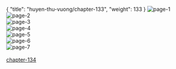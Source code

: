 { "title": "huyen-thu-vuong/chapter-133", "weight": 133 }
<img src="huyen-thu-vuong_0133_01-f9027fb48e25a69ee2d54fac4e5a24ee.webp" alt="page-1" origin="https://3.bp.blogspot.com/-7iKK1PLsvfI/WAn0QunaL7I/AAAAAAALLTM/97BlktmMPTQ/s0/Huyen-Thu-Vuong-Chapter-133-P-2.jpg"><br/>
<img src="huyen-thu-vuong_0133_02-63fd98f4c618ee460326f4badf1a62e8.webp" alt="page-2" origin="https://3.bp.blogspot.com/-0whkLQGur9E/WAn0R4R9J9I/AAAAAAALLTQ/T-m6yCjvf1U/s0/Huyen-Thu-Vuong-Chapter-133-P-3.jpg"><br/>
<img src="huyen-thu-vuong_0133_03-b217897fc03ed5774780ed39a989e7d1.webp" alt="page-3" origin="https://3.bp.blogspot.com/--jCWe65Bugg/WAn0S4nF6XI/AAAAAAALLTU/VX102Nrf9uI/s0/Huyen-Thu-Vuong-Chapter-133-P-4.jpg"><br/>
<img src="huyen-thu-vuong_0133_04-1a895a7d7abdd49a30d0d96869316ebc.webp" alt="page-4" origin="https://3.bp.blogspot.com/-PLteGCsFRlU/WAn0UHPNY5I/AAAAAAALLTY/zz_1ImWWMaM/s0/Huyen-Thu-Vuong-Chapter-133-P-5.jpg"><br/>
<img src="huyen-thu-vuong_0133_05-e060e1c95738b84f63777f3acca22741.webp" alt="page-5" origin="https://3.bp.blogspot.com/-N5gZklTKD6U/WAn0Ve4pFXI/AAAAAAALLTc/T5S6Cl5ed6Q/s0/Huyen-Thu-Vuong-Chapter-133-P-6.jpg"><br/>
<img src="huyen-thu-vuong_0133_06-b7eaf5cb4844fa8f0a68cb03a700f864.webp" alt="page-6" origin="https://3.bp.blogspot.com/-pXPfV9mY_Pc/WAn0WdkwA7I/AAAAAAALLTg/2RpZFmLgYVU/s0/Huyen-Thu-Vuong-Chapter-133-P-7.jpg"><br/>
<img src="huyen-thu-vuong_0133_07-5e31fd4bcec079971ed04af1ed421e9a.webp" alt="page-7" origin="https://3.bp.blogspot.com/-N4sF5Ic7d_M/WAn0XvZBpZI/AAAAAAALLTk/veZJrlmYimo/s0/Huyen-Thu-Vuong-Chapter-133-P-8.jpg"><br/>
<br/><a class="nextchap" href="/huyen-thu-vuong/chapter-134">chapter-134</a>
